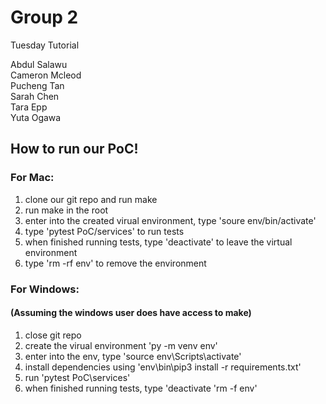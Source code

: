 # Group 2

Tuesday Tutorial

Abdul Salawu  
Cameron Mcleod  
Pucheng Tan  
Sarah Chen  
Tara Epp  
Yuta Ogawa


## How to run our PoC!

### For Mac:

1. clone our git repo and run make
2. run make in the root
3. enter into the created virual environment, type 'soure env/bin/activate'
4. type 'pytest PoC/services' to run tests
5. when finished running tests, type 'deactivate' to leave the virtual environment
6. type 'rm -rf env' to remove the environment

### For Windows:

#### (Assuming the windows user does have access to make)

1. close git repo
2. create the virual environment 'py -m venv env'
3. enter into the env, type 'source env\Scripts\activate'
4. install dependencies using 'env\bin\pip3 install -r requirements.txt'
5. run 'pytest PoC\services'
6. when finished running tests, type 'deactivate 'rm -f env'



